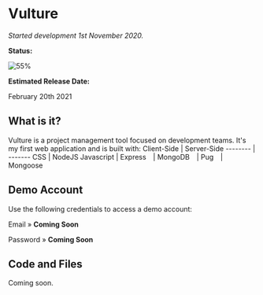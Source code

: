# Vulture
*Started development 1st November 2020.*

**Status:** 

![55%](https://progress-bar.dev/55)

**Estimated Release Date:**

February 20th 2021

## What is it?
Vulture is a project management tool focused on development teams. It's my first web application and is built with:
Client-Side | Server-Side
-------- | -------
CSS | NodeJS
Javascript | Express
⠀| MongoDB
⠀| Pug
⠀| Mongoose

## Demo Account
Use the following credentials to access a demo account:

Email » **Coming Soon**

Password » **Coming Soon**

## Code and Files
Coming soon.

